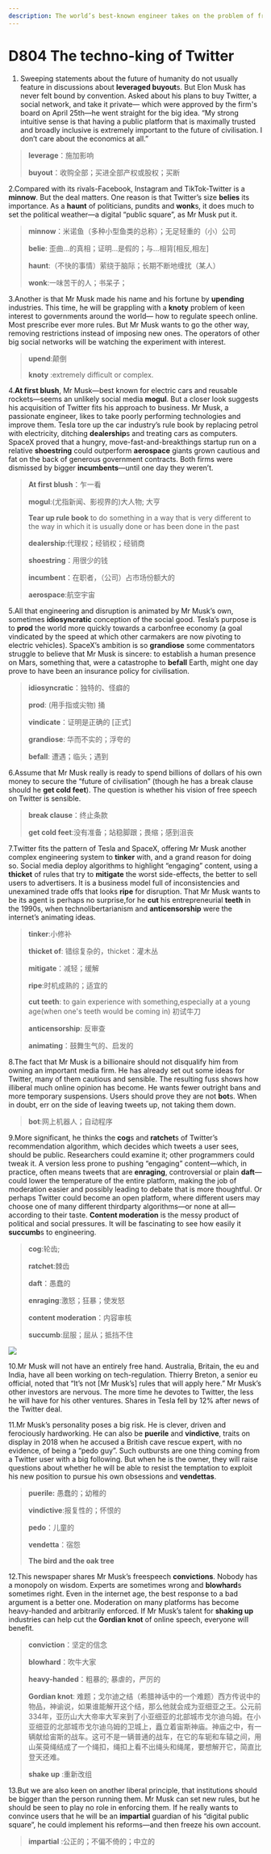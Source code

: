 ```yaml
---
description: The world’s best-known engineer takes on the problem of free speech. We hope he succeeds.
---
```


# D804 The techno-king of Twitter
1. Sweeping statements about the future of humanity do not usually feature in discussions about **leveraged buy­out**s. But Elon Musk has never felt bound by convention. Asked about his plans to buy Twitter, a social network, and take it private— which were approved by the firm's board on April 25th—he went straight for the big idea. “My strong intuitive sense is that having a public platform that is maximally trusted and broadly inclusive is extremely important to the future of civilisation. I don’t care about the economics at all.”

> **leverage**：施加影响
>
> **buy­out**：收购全部；买进全部产权或股权；买断
>

2.Compared with its rivals-Facebook, Instagram and TikTok-Twitter is a **minnow**. But the deal matters. One reason is that Twitter’s size **belies** its importance. As a **haunt** of politicians, pundits and **wonk**s, it does much to set the political weather—a digital “public square”, as Mr Musk put it.

> **minnow**：米诺鱼（多种小型鱼类的总称）；无足轻重的（小）公司
>
> **belie**: 歪曲…的真相；证明…是假的；与…相背[相反,相左]
>
> **haunt**:（不快的事情）萦绕于脑际；长期不断地缠扰（某人）
>
> **wonk**:一味苦干的人；书呆子；
>

3.Another is that Mr Musk made his name and his fortune by **upending** industries. This time, he will be grappling with a **knoty** problem of keen interest to governments around the world— how to regulate speech online. Most prescribe ever more rules. But Mr Musk wants to go the other way, removing restrictions instead of imposing new ones. The operators of other big social networks will be watching the experiment with interest.

> **upend**:颠倒
>
> **knoty** :extremely difficult or complex.
>

4.**At first blush**, Mr Musk—best known for electric cars and reusable rockets—seems an unlikely social­ media **mogul**. But a closer look suggests his acquisition of Twitter fits his approach to business. Mr Musk, a passionate engineer, likes to take poorly performing technologies and improve them. Tesla tore up the car industry’s rule book by replacing petrol with electricity, ditching **dealership**s and treating cars as computers. SpaceX proved that a hungry, move-fast-and­-break­things startup run on a relative **shoestring** could outperform **aerospace** giants grown cautious and fat on the back of generous government contracts. Both firms were dismissed by bigger **incumbents**—until one day they weren’t.

> **At first blush**：乍一看
>
> **mogul**:(尤指新闻、影视界的)大人物; 大亨
>
> **Tear up rule book** to do something in a way that is very different to the way in which it is usually done or has been done in the past
>
> **dealership**:代理权；经销权；经销商
>
> **shoestring**：用很少的钱
>
> **incumbent**：在职者，（公司）占市场份额大的
>
> **aerospace**:航空宇宙
>

5.All that engineering and disruption is animated by Mr Musk’s own, sometimes **idiosyncratic** conception of the social good. Tesla’s purpose is to **prod** the world more quickly towards a carbon­free economy (a goal vindicated by the speed at which other carmakers are now pivoting to electric vehicles). SpaceX’s ambition is so **grandiose** some commentators struggle to believe that Mr Musk is sincere: to establish a human presence on Mars, something that, were a catastrophe to **befall** Earth, might one day prove to have been an insurance policy for civilisation.

> **idiosyncratic**：独特的、怪癖的
>
> **prod**:  (用手指或尖物) 捅
>
> **vindicate**：证明是正确的 [正式]
>
> **grandiose**: 华而不实的；浮夸的
>
> **befall**: 遭遇；临头；遇到
>

6.Assume that Mr Musk really is ready to spend billions of dollars of his own money to secure the “future of civilisation” (though he has a break clause should he **get cold feet**). The question is whether his vision of free speech on Twitter is sensible.

> **break clause**：终止条款
>
> **get cold feet**:没有准备；站稳脚跟；畏缩；感到沮丧
>

7.Twitter fits the pattern of Tesla and SpaceX, offering Mr Musk another complex engineering system to **tinker** with, and a grand reason for doing so. Social media deploy algorithms to highlight “engaging” content, using a **thicket** of rules that try to **mitigate** the worst side-­effects, the better to sell users to advertisers. It is a business model full of inconsistencies and unexamined trade offs that looks **ripe** for disruption. That Mr Musk wants to be its agent is perhaps no surprise,for he **cut** his entrepreneurial **teeth** in the 1990s, when techno­libertarianism and **anti­censorship** were the internet’s animating ideas.

> **tinker**:小修补
>
> **thicket of**: 错综复杂的，thicket：灌木丛
>
> **mitigate**：减轻；缓解
>
> **ripe**:时机成熟的；适宜的
>
> **cut teeth**: to gain experience with something,especially at a young age(when one's teeth would be coming in) 初试牛刀
>
> **anti­censorship**: 反审查
>
> **animating**：鼓舞生气的、启发的
>

8.The fact that Mr Musk is a billionaire should not disqualify him from owning an important media firm. He has already set out some ideas for Twitter, many of them cautious and sensible. The resulting fuss shows how illiberal much online opinion has become. He wants fewer outright bans and more temporary suspensions. Users should prove they are not **bot**s. When in doubt, err on the side of leaving tweets up, not taking them down.

> **bot**:网上机器人；自动程序
>

9.More significant, he thinks the **cog**s and **ratchet**s of Twitter’s recommendation algorithm, which decides which tweets a user sees, should be public. Researchers could examine it; other programmers could tweak it. A version less prone to pushing “engaging” content—which, in practice, often means tweets that are **enraging**, controversial or plain **daft**—could lower the temperature of the entire platform, making the job of moderation easier and possibly leading to debate that is more thoughtful. Or perhaps Twitter could become an open platform, where different users may choose one of many different third­party algorithms—or none at all—according to their taste. **Content moderation** is the messy product of political and social pressures. It will be fascinating to see how easily it **succumb**s to engineering.

> **cog**:轮齿;
>
> **ratchet**:棘齿
>
> **daft**：愚蠢的
>
> **enraging**:激怒；狂暴；使发怒
>
> **content moderation**：内容审核
>
> **succumb**:屈服；屈从；抵挡不住
>

![](./img/boxcnW8itHqzYkEdvRzEUpz6Shd.png)

10.Mr Musk will not have an entirely free hand. Australia, Britain, the  eu and India, have all been working on tech-­regulation. Thierry Breton, a senior eu official, noted that “It’s not [Mr Musk’s] rules that will apply here.” Mr Musk’s other investors are nervous. The more time he devotes to Twitter, the less he will have for his other ventures. Shares in Tesla fell by 12% after news of the Twitter deal.

11.Mr Musk’s personality poses a big risk. He is clever, driven and ferociously hard­working. He can also be **puerile** and **vindictive**, traits on display in 2018 when he accused a British cave rescue expert, with no evidence, of being a “pedo guy”. Such outbursts are one thing coming from a Twitter user with a big following. But when he is the owner, they will raise questions about whether he will be able to resist the temptation to exploit his new position to pursue his own obsessions and **vendettas**.

> **puerile:** 愚蠢的；幼稚的
>
> **vindictive**:报复性的；怀恨的
>
> **pedo**：儿童的
>
> **vendetta**：宿怨
>
> **The bird and the oak tree**
>

12.This newspaper shares Mr Musk’s free­speech **convictions**. Nobody has a monopoly on wisdom. Experts are sometimes wrong and **blowhard**s sometimes right. Even in the internet age, the best response to a bad argument is a better one. Moderation on many platforms has become heavy-­handed and arbitrarily enforced. If Mr Musk’s talent for **shaking up** industries can help cut the **Gordian knot** of online speech, everyone will benefit.

> **conviction**：坚定的信念
>
> **blowhard**：吹牛大家
>
> **heavy-handed**：粗暴的; 暴虐的，严厉的
>
> **Gordian knot**: 难题；戈尔迪之结（希腊神话中的一个难题）西方传说中的物品，神谕说，如果谁能解开这个结，那么他就会成为亚细亚之王。公元前334年，亚历山大大帝率大军来到了小亚细亚的北部城市戈尔迪乌姆。在小亚细亚的北部城市戈尔迪乌姆的卫城上，矗立着宙斯神庙。神庙之中，有一辆献给宙斯的战车。这可不是一辆普通的战车，在它的车轭和车辕之间，用山茱萸绳结成了一个绳扣，绳扣上看不出绳头和绳尾，要想解开它，简直比登天还难。
>
> **shake up** :重新改组
>

13.But we are also keen on another liberal principle, that institutions should be bigger than the person running them. Mr Musk can set new rules, but he should be seen to play no role in enforcing them. If he really wants to convince users that he will be an **impartial** guardian of his “digital public square”, he could implement his reforms—and then freeze his own account.

> **impartial** :公正的；不偏不倚的；中立的
>

